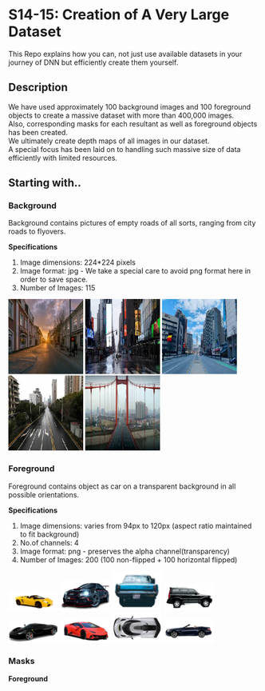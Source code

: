 # S14-15: Creation of A Very Large Dataset

This Repo explains how you can, not just use available datasets in your journey of DNN but efficiently create them yourself.

## Description  
We have used approximately 100 background images and 100 foreground objects to create a massive dataset with more than 400,000 images.  
Also, corresponding masks for each resultant as well as foreground objects has been created.  
We ultimately create depth maps of all images in our dataset.  
A special focus has been laid on to handling such massive size of data efficiently with limited resources.

## Starting with..
### Background  
Background contains pictures of empty roads of all sorts, ranging from city roads to flyovers. 

<b>Specifications</b>  
1. Image dimensions: 224\*224 pixels  
2. Image format: jpg - We take a special care to avoid png format here in order to save space.  
3. Number of Images: 115  

<p float="left">
  <img src="/background/S_50.jpg" width="150" />
  <img src="/background/S_3.jpg" width="150" /> 
  <img src="/background/S_73.jpg" width="150" />
  <img src="/background/S_102.jpg" width="150" />
  <img src="/background/S_57.jpg" width="150" />
</p>

### Foreground  
Foreground contains object as car on a transparent background in all possible orientations.  

<b>Specifications</b>  
1. Image dimensions: varies from 94px to 120px (aspect ratio maintained to fit background)
2. No.of channels: 4
3. Image format: png - preserves the alpha channel(transparency)
4. Number of Images: 200 (100 non-flipped + 100 horizontal flipped)

<p float="left">
  <img src="/foreground/Car_0.png" width="100" />
  <img src="/foreground/Car_73.png" width="100" /> 
  <img src="/foreground/Car_23.png" width="100" />
  <img src="/foreground/Car_186.png" width="100" />
  <img src="/foreground/Car_75.png" width="100" />
  <img src="/foreground/Car_19.png" width="100" />
  <img src="/foreground/Car_70.png" width="100" />
  <img src="/foreground/Car_83.png" width="100" />
</p>  

### Masks
<b>Foreground </b>

